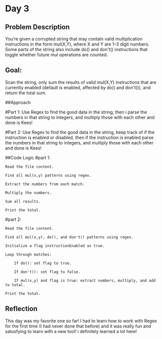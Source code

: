 # Day 3

## Problem Description
You’re given a corrupted string that may contain valid multiplication instructions in the form mul(X,Y), where X and Y are 1–3 digit numbers. Some parts of the string also include do() and don't() instructions that toggle whether future mul operations are counted.

## Goal:
Scan the string, only sum the results of valid mul(X,Y) instructions that are currently enabled (default is enabled, affected by do() and don't()), and return the total sum.
 
##Approach

#Part 1:
Use Regex to find the good data in the string, then i parse the numbers in that string to integers, and multiply those with each other and done is Kees!

#Part 2:
Use Regex to find the good data in the string, keep track of if the instruction is enabled or disabled, then if the instruction is enabled parse the numbers in that string to integers, and multiply those with each other and done is Kees!

##Code Logic
#part 1:

    Read the file content.

    Find all mul(x,y) patterns using regex.

    Extract the numbers from each match.

    Multiply the numbers.

    Sum all results.

    Print the total.

#part 2:

    Read the file content.

    Find all mul(x,y), do(), and don't() patterns using regex.

    Initialize a flag instructionEnabled as true.

    Loop through matches:

        If do(): set flag to true.

        If don't(): set flag to false.

        If mul(x,y) and flag is true: extract numbers, multiply, and add to total.

    Print the total.
	
	
## Reflection
This day was my favorite one so far! I had to learn how to work with Regex for the first time (I had never done that before) and it was really fun and satusfying to learn with a new tool! i definitely learned a lot here!
